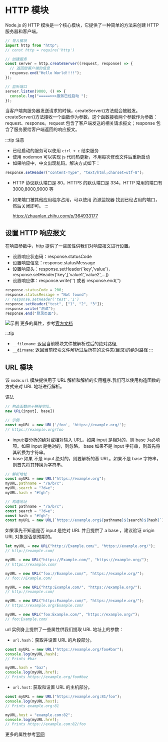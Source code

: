 # HTTP 模块

Node.js 的 HTTP 模块是一个核心模块，它提供了一种简单的方法来创建 HTTP 服务器和客户端。

```js
// 导入模块
import http from "http";
// const http = require('http')

// 创建服务
const server = http.createServer((request, response) => {
  // 返回给客户端的信息
  response.end("Hello World!!!!");
});

// 监听端口
server.listen(9000, () => {
  console.log("=====>>>服务已经启动 ");
});
```

当客户端向服务器发送请求的时候，createServer()方法就会被触发。createServer()方法接收一个函数作为参数，这个函数接收两个参数作为参数：request、response。request 包含了客户端发送的相关请求报文；response 包含了服务要给客户端返回的响应报文。

:::tip 注意

- 已经启动的服务可以使用 `ctrl + c` 结束服务
- 使用 nodemon 可以实现 js 代码热更新，不用每次修改文件后重新启动
- 如果响应中，中文出现乱码。解决方式如下：

```js
response.setHeader("content-Type", "text/html;charset=utf-8");
```

- HTTP 协议默认端口是 80，HTTPS 的默认端口是 334，HTTP 常用的端口有 3000,8000,9000 等
- 如果端口被其他应用程序占用，可以使用 资源监视器 找到已经占用的端口，然后关闭即可。
  :::

  https://zhuanlan.zhihu.com/p/364933177

## 设置 HTTP 响应报文

在响应参数中，http 提供了一些属性供我们对响应报文进行设置。

- 设置响应状态码：response.statusCode
- 设置响应信息：response.statusMessage
- 设置响应头：response.setHeader('key','value')，response.setHeader('key',['value1','value2',...])
- 设置响应体：response.write('') 或者 response.end('')

```js
response.statusCode = 200;
response.statusMessage = "Not found";
// response.setHeader('test','1')
response.setHeader("test", ["1", "2", "3"]);
response.write("测试");
response.end("登录页面");
```

![示例]('./src/images/node/http设置响应信息.png')
更多的属性，参考[官方文档](https://nodejs.org/docs/latest/api/http.html)

:::tip
- `__filename`: 返回当前模块文件被解析过后的绝对路径,
- `__dirname`: 返回当前模块文件解析过后所在的文件夹(目录)的绝对路径
:::

## URL 模块

该 `node:url` 模块提供用于 URL 解析和解析的实用程序.我们可以使用构造函数的方式来对 URL 地址进行解析。

语法

```js
// 构造函数用于拼接地址。
new URL(input[, base])

// 示例
const myURL = new URL('/foo', 'https://example.org/');
// https://example.org/foo
```

- input:要分析的绝对或相对输入 URL。如果 input 是相对的，则 base 为必填项。如果 input 是绝对的，则忽略。 base 如果不是 input 字符串，则首先将其转换为字符串。
- base 如果 不是 input 绝对的，则要解析的基 URL。如果不是 base 字符串，则首先将其转换为字符串。

```js
// 解析地址
const myURL = new URL("https://example.org");
myURL.pathname = "/a/b/c";
myURL.search = "?d=e";
myURL.hash = "#fgh";

// 构造地址
const pathname = "/a/b/c";
const search = "?d=e";
const hash = "#fgh";
const myURL = new URL(`https://example.org${pathname}${search}${hash}`);
```

如果事先不知道是否 input 是绝对 URL 并且提供了 a base ，建议验证 origin URL 对象是否是预期的。

```js
let myURL = new URL("http://Example.com/", "https://example.org/");
// http://example.com/

myURL = new URL("https://Example.com/", "https://example.org/");
// https://example.com/

myURL = new URL("foo://Example.com/", "https://example.org/");
// foo://Example.com/

myURL = new URL("http:Example.com/", "https://example.org/");
// http://example.com/

myURL = new URL("https:Example.com/", "https://example.org/");
// https://example.org/Example.com/

myURL = new URL("foo:Example.com/", "https://example.org/");
// foo:Example.com/
```

url 实例身上提供了一些属性供我们提取 URL 地址上的参数：

- `url.hash`：获取并设置 URL 的片段部分。

```js
const myURL = new URL("https://example.org/foo#bar");
console.log(myURL.hash);
// Prints #bar

myURL.hash = "baz";
console.log(myURL.href);
// Prints https://example.org/foo#baz
```

- `url.host`: 获取和设置 URL 的主机部分。

```js
const myURL = new URL("https://example.org:81/foo");
console.log(myURL.host);
// Prints example.org:81

myURL.host = "example.com:82";
console.log(myURL.href);
// Prints https://example.com:82/foo
```

更多的属性参考[官网](https://nodejs.org/docs/latest/api/url.html)
